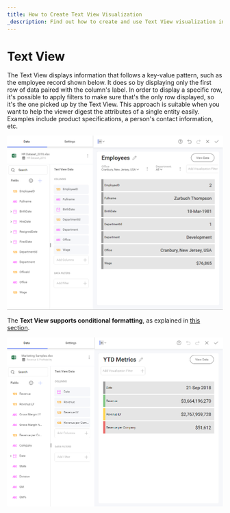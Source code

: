 ```yaml
---
title: How to Create Text View Visualization
_description: Find out how to create and use Text View visualization in Slingshot Analytics.
---
```


# Text View

The Text View displays information that follows a key-value pattern,
such as the employee record shown below. It does so by displaying
only the first row of data paired with the column's label. In order to
display a specific row, it's possible to apply filters to make sure
that's the only row displayed, so it's the one picked up by the Text
View. This approach is suitable when you want to help the viewer digest the attributes of a single entity easily. Examples include product
specifications, a person's contact information, etc.

<img src="images/text-view-visualization-editor.png" alt="Text View in the Visualization editor" class="responsive-img"/>

The **Text View supports conditional formatting**, as explained in [this section](~/en/data-visualizations/fields/conditional-formatting.md).

<img src="images/text-view-conditional-formatting.png" alt="TextViewConditionalFormatting\_All" class="responsive-img"/>
